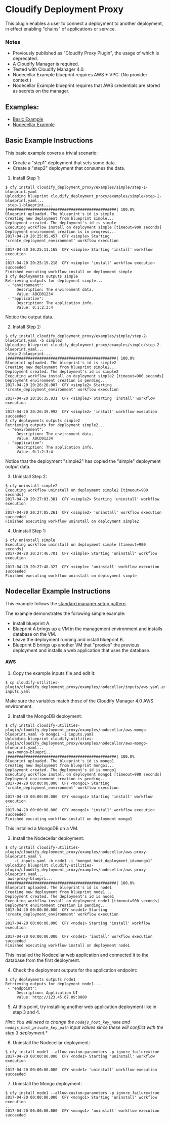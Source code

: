 # Cloudify Deployment Proxy

This plugin enables a user to connect a deployment to another deployment, in effect enabling "chains" of applications or service.


### Notes

- Previously published as "Cloudify Proxy Plugin", the usage of which is deprecated.
- A Cloudify Manager is required.
- Tested with Cloudify Manager 4.0.
- Nodecellar Example blueprint requires AWS + VPC. (No provider context.)
- Nodecellar Example blueprint requires that AWS credentials are stored as secrets on the manager.

## Examples:

- [Basic Example](#basic-example-instructions)
- [Nodecellar Example](#nodecellar-example-instructions)


## Basic Example Instructions

This basic example covers a trivial scenario:
- Create a "step1" deployment that sets some data.
- Create a "step2" deployment that consumes the data.

1. Install Step 1:

```shell
$ cfy install cloudify_deployment_proxy/examples/simple/step-1-blueprint.yaml
Uploading blueprint cloudify_deployment_proxy/examples/simple/step-1-blueprint.yaml...
 step-1-blueprint.... |################################################| 100.0%
Blueprint uploaded. The blueprint's id is simple
Creating new deployment from blueprint simple...
Deployment created. The deployment's id is simple
Executing workflow install on deployment simple [timeout=900 seconds]
Deployment environment creation is in progress...
2017-04-20 20:25:05.457  CFY <simple> Starting 'create_deployment_environment' workflow execution
...
2017-04-20 20:25:11.165  CFY <simple> Starting 'install' workflow execution
...
2017-04-20 20:25:15.218  CFY <simple> 'install' workflow execution succeeded
Finished executing workflow install on deployment simple
$ cfy deployments outputs simple
Retrieving outputs for deployment simple...
 - "environment":
     Description: The environment data.
     Value: ABCD01234
 - "application":
     Description: The application info.
     Value: 0:1:2:3:4
```

Notice the output data.


2. Install Step 2:

```shell
$ cfy install cloudify_deployment_proxy/examples/simple/step-2-blueprint.yaml -b simple2
Uploading blueprint cloudify_deployment_proxy/examples/simple/step-2-blueprint.yaml...
 step-2-blueprint.... |################################################| 100.0%
Blueprint uploaded. The blueprint's id is simple2
Creating new deployment from blueprint simple2...
Deployment created. The deployment's id is simple2
Executing workflow install on deployment simple2 [timeout=900 seconds]
Deployment environment creation is pending...
2017-04-20 20:26:26.007  CFY <simple2> Starting 'create_deployment_environment' workflow execution
...
2017-04-20 20:26:35.831  CFY <simple2> Starting 'install' workflow execution
...
2017-04-20 20:26:39.992  CFY <simple2> 'install' workflow execution succeeded
$ cfy deployments outputs simple2
Retrieving outputs for deployment simple2...
 - "environment":
     Description: The environment data.
     Value: ABCD01234
 - "application":
     Description: The application info.
     Value: 0:1:2:3:4
```

Notice that the deployment "simple2" has copied the "simple" deployment output data.

3. Uninstall Step 2:

```shell
$ cfy uninstall simple2
Executing workflow uninstall on deployment simple2 [timeout=900 seconds]
2017-04-20 20:27:03.381  CFY <simple2> Starting 'uninstall' workflow execution
...
2017-04-20 20:27:05.261  CFY <simple2> 'uninstall' workflow execution succeeded
Finished executing workflow uninstall on deployment simple2
```


4. Uninstall Step 1:

```shell
$ cfy uninstall simple
Executing workflow uninstall on deployment simple [timeout=900 seconds]
2017-04-20 20:27:46.701  CFY <simple> Starting 'uninstall' workflow execution
...
2017-04-20 20:27:48.327  CFY <simple> 'uninstall' workflow execution succeeded
Finished executing workflow uninstall on deployment simple
```


## Nodecellar Example Instructions

This example follows the [standard manager setup pattern](https://github.com/EarthmanT/installing-cloudify-4.0-manager).

The example demonstrates the following simple example:

- Install blueprint A.
- Blueprint A brings up a VM in the management environment and installs database on the VM.
- Leave the deployment running and install blueprint B.
- Blueprint B brings up another VM that "proxies" the previous deployment and installs a web application that uses the database.


#### AWS

1. Copy the example inputs file and edit it:

```shell
$ cp cloudify-utilities-plugin/cloudify_deployment_proxy/examples/nodecellar/inputs/aws.yaml.example inputs.yaml
```

Make sure the variables match those of the Cloudify Manager 4.0 AWS environment.


2. Install the MongoDB deployment:

```shell
$ cfy install cloudify-utilities-plugin/cloudify_deployment_proxy/examples/nodecellar/aws-mongo-blueprint.yaml -b mongo1 -i inputs.yaml
Uploading blueprint cloudify-utilities-plugin/cloudify_deployment_proxy/examples/nodecellar/aws-mongo-blueprint.yaml...
 aws-mongo-bluepri... |################################################| 100.0%
Blueprint uploaded. The blueprint's id is mongo1
Creating new deployment from blueprint mongo1...
Deployment created. The deployment's id is mongo1
Executing workflow install on deployment mongo1 [timeout=900 seconds]
Deployment environment creation is pending...
2017-04-20 00:00:00.000  CFY <mongo1> Starting 'create_deployment_environment' workflow execution
...
2017-04-20 00:00:00.000  CFY <mongo1> Starting 'install' workflow execution
...
2017-04-20 00:00:00.000  CFY <mongo1> 'install' workflow execution succeeded
Finished executing workflow install on deployment mongo1
```

This installed a MongoDB on a VM.


3. Install the Nodecellar deployment:

```shell
$ cfy install cloudify-utilities-plugin/cloudify_deployment_proxy/examples/nodecellar/aws-proxy-blueprint.yaml \
    -i inputs.yaml -b node1 -i "mongod_host_deployment_id=mongo1"
Uploading blueprint cloudify-utilities-plugin/cloudify_deployment_proxy/examples/nodecellar/aws-proxy-blueprint.yaml...
 aws-proxy-bluepri... |################################################| 100.0%
Blueprint uploaded. The blueprint's id is node1
Creating new deployment from blueprint node1...
Deployment created. The deployment's id is node1
Executing workflow install on deployment node1 [timeout=900 seconds]
Deployment environment creation is pending...
2017-04-20 00:00:00.000  CFY <node1> Starting 'create_deployment_environment' workflow execution
...
2017-04-20 00:00:00.000  CFY <node1> Starting 'install' workflow execution
...
2017-04-20 00:00:00.000  CFY <node1> 'install' workflow execution succeeded
Finished executing workflow install on deployment node1
```

This installed the Nodecellar web application and connected it to the database from the first deployment.


4. Check the deployment outputs for the application endpoint:

```shell
$ cfy deployments outputs node1
Retrieving outputs for deployment node1...
 - "endpoint":
     Description: Application UI
     Value: http://123.45.67.89:8080
```

5. At this point, try installing another web application deployment like in step 3 and 4.

*Hint: You will need to change the ```nodejs_host_key_name``` and ```nodejs_host_private_key_path``` input values since these will conflict with the step 3 deployment.**


6. Uninstall the Nodecellar deployment:

```shell
$ cfy install node1 --allow-custom-parameters -p ignore_failure=true
2017-04-20 00:00:00.000  CFY <node1> Starting 'uninstall' workflow execution
...
2017-04-20 00:00:00.000  CFY <node1> 'uninstall' workflow execution succeeded
```


7. Uninstall the Mongo deployment:

```shell
$ cfy install node1 --allow-custom-parameters -p ignore_failure=true
2017-04-20 00:00:00.000  CFY <mongo1> Starting 'uninstall' workflow execution
...
2017-04-20 00:00:00.000  CFY <mongo1> 'uninstall' workflow execution succeeded
```
